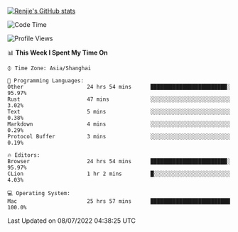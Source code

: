 [![Renjie's GitHub stats](https://github-readme-stats.vercel.app/api?username=liurenjie1024&show_icons=true&theme=chartreuse-dark)](https://github.com/anuraghazra/github-readme-stats)

<!--START_SECTION:waka-->
![Code Time](http://img.shields.io/badge/Code%20Time-54%20hrs%2043%20mins-blue)

![Profile Views](http://img.shields.io/badge/Profile%20Views-51-blue)

📊 **This Week I Spent My Time On** 

```text
⌚︎ Time Zone: Asia/Shanghai

💬 Programming Languages: 
Other                    24 hrs 54 mins      ████████████████████████░   95.97% 
Rust                     47 mins             ░░░░░░░░░░░░░░░░░░░░░░░░░   3.02% 
Text                     5 mins              ░░░░░░░░░░░░░░░░░░░░░░░░░   0.38% 
Markdown                 4 mins              ░░░░░░░░░░░░░░░░░░░░░░░░░   0.29% 
Protocol Buffer          3 mins              ░░░░░░░░░░░░░░░░░░░░░░░░░   0.19%

🔥 Editors: 
Browser                  24 hrs 54 mins      ████████████████████████░   95.97% 
CLion                    1 hr 2 mins         █░░░░░░░░░░░░░░░░░░░░░░░░   4.03%

💻 Operating System: 
Mac                      25 hrs 57 mins      █████████████████████████   100.0%

```


 Last Updated on 08/07/2022 04:38:25 UTC
<!--END_SECTION:waka-->


